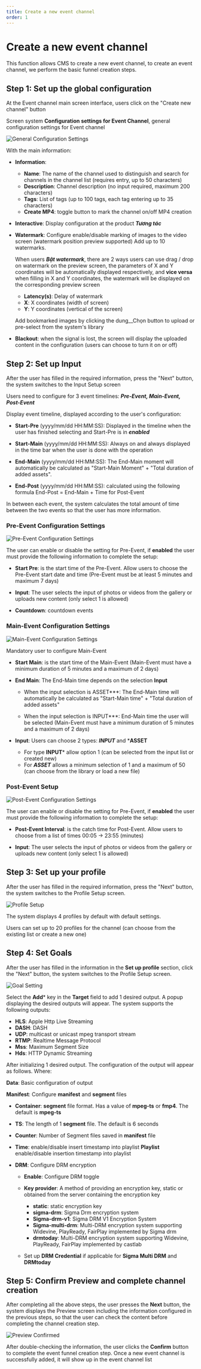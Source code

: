 ```yaml
---
title: Create a new event channel
order: 1
---
```


# Create a new event channel

This function allows CMS to create a new event channel, to create an event channel, we perform the basic funnel creation steps.

## Step 1: Set up the global configuration

At the Event channel main screen interface, users click on the "Create new channel" button

Screen system **Configuration settings for Event Channel**, general configuration settings for Event channel

![General Configuration Settings](/images/media-live/event-channel/create-event-channel-1.png)

[](../d-input-management/d-duplicate-input.md#create-input)

With the main information:

- **Information**:
  - **Name**: The name of the channel used to distinguish and search for channels in the channel list (requires entry, up to 50 characters)
  - **Description**: Channel description (no input required, maximum 200 characters)
  - **Tags**: List of tags (up to 100 tags, each tag entering up to 35 characters)
  - **Create MP4**: toggle button to mark the channel on/off MP4 creation

- **Interactive**: Display configuration at the product **_Tương tác_**

- **Watermark**: Configure enable/disable marking of images to the video screen (watermark position preview supported) Add up to 10 watermarks.

  When users **_Bật watermark_**, there are 2 ways users can use drag / drop on watermark on the preview screen, the parameters of X and Y coordinates will be automatically displayed respectively, and **vice versa** when filling in X and Y coordinates, the watermark will be displayed on the corresponding preview screen

  - **Latency(s)**: Delay of watermark
  - **X**: X coordinates (width of screen)
  - **Y**: Y coordinates (vertical of the screen)

  Add bookmarked images by clicking the dung__Chọn button to upload or pre-select from the system's library

- **Blackout**: when the signal is lost, the screen will display the uploaded content in the configuration (users can choose to turn it on or off)

## Step 2: Set up Input

After the user has filled in the required information, press the "Next" button, the system switches to the Input Setup screen

Users need to configure for 3 event timelines: _**Pre-Event, Main-Event, Post-Event**_

Display event timeline, displayed according to the user's configuration:

- **Start-Pre** (yyyy/mm/dd HH:MM:SS): Displayed in the timeline when the user has finished selecting and Start-Pre is in _**enabled**_

- **Start-Main** (yyyy/mm/dd HH:MM:SS): Always on and always displayed in the time bar when the user is done with the operation

- **End-Main** (yyyy/mm/dd HH:MM:SS): The End-Main moment will automatically be calculated as "Start-Main Moment" + "Total duration of added assets".

- **End-Post** (yyyy/mm/dd HH:MM:SS): calculated using the following formula End-Post = End-Main + Time for Post-Event

In between each event, the system calculates the total amount of time between the two events so that the user has more information.

### Pre-Event Configuration Settings

![Pre-Event Configuration Settings](/images/media-live/event-channel/create-event-channel-pre-event.png)

The user can enable or disable the setting for Pre-Event, if **enabled** the user must provide the following information to complete the setup:

- **Start Pre**: is the start time of the Pre-Event. Allow users to choose the Pre-Event start date and time (Pre-Event must be at least 5 minutes and maximum 7 days)

- **Input**: The user selects the input of photos or videos from the gallery or uploads new content (only select 1 is allowed)

- **Countdown**: countdown events

### Main-Event Configuration Settings

![Main-Event Configuration Settings](/images/media-live/event-channel/create-event-channel-main-event.png)

Mandatory user to configure Main-Event

- **Start Main**: is the start time of the Main-Event (Main-Event must have a minimum duration of 5 minutes and a maximum of 2 days)

- **End Main**: The End-Main time depends on the selection **Input**
  - When the input selection is ASSET\*\*\*: The End-Main time will automatically be calculated as "Start-Main time" + "Total duration of added assets"

  - When the input selection is INPUT\*\*\*: End-Main time the user will be selected (Main-Event must have a minimum duration of 5 minutes and a maximum of 2 days)

- **Input**: Users can choose 2 types: _**INPUT**_ and \***ASSET**
  - For type **INPUT**\* allow option 1 (can be selected from the input list or created new)
  - For _**ASSET**_ allows a minimum selection of 1 and a maximum of 50 (can choose from the library or load a new file)

### Post-Event Setup

![Post-Event Configuration Settings](/images/media-live/event-channel/create-event-channel-post-event.png)

The user can enable or disable the setting for Pre-Event, if **enabled** the user must provide the following information to complete the setup:

- **Post-Event Interval**: is the catch time for Post-Event. Allow users to choose from a list of times 00:05 -> 23:55 (minutes)

- **Input**: The user selects the input of photos or videos from the gallery or uploads new content (only select 1 is allowed)

## Step 3: Set up your profile

After the user has filled in the required information, press the "Next" button, the system switches to the Profile Setup screen.

![Profile Setup](/images/media-live/event-channel/create-event-channel-profile.png)

The system displays 4 profiles by default with default settings.

Users can set up to 20 profiles for the channel (can choose from the existing list or create a new one)

## Step 4: Set Goals

After the user has filled in the information in the **Set up profile** section, click the "Next" button, the system switches to the Profile Setup screen.

![Goal Setting](/images/media-live/event-channel/create-event-channel-target.png)

Select the **Add**\* key in the **Target** field to add 1 desired output. A popup displaying the desired outputs will appear. The system supports the following outputs:

- **HLS**: Apple Http Live Streaming
- **DASH**: DASH
- **UDP**: multicast or unicast mpeg transport stream
- **RTMP**: Realtime Message Protocol
- **Mss**: Maximum Segment Size
- **Hds**: HTTP Dynamic Streaming

After initializing 1 desired output. The configuration of the output will appear as follows. Where:

**Data**: Basic configuration of output

**Manifest**: Configure **manifest** and **segment** files

- **Container**: **segment** file format. Has a value of **mpeg-ts** or **fmp4**. The default is **mpeg-ts**

- **TS**: The length of 1 **segment** file. The default is 6 seconds

- **Counter**: Number of Segment files saved in **manifest** file

- **Time**: enable/disable insert timestamp into playlist
  **Playlist** enable/disable insertion timestamp into playlist

- **DRM**: Configure DRM encryption
  - **Enable**: Configure DRM toggle

  - **Key provider**: A method of providing an encryption key, static or obtained from the server containing the encryption key

    - **static**: static encryption key
    - **sigma-drm**: Sigma Drm encryption system
    - **Sigma-drm-v1**: Sigma DRM V1 Encryption System
    - **Sigma-multi-drm**: Multi-DRM encryption system supporting Widevine, PlayReady, FairPlay implemented by Sigma drm
    - **drmtoday**: Multi-DRM encryption system supporting Widevine, PlayReady, FairPlay implemented by castlab

  - Set up **DRM Credential** if applicable for **Sigma Multi DRM** and **DRMtoday**

## Step 5: Confirm Preview and complete channel creation

After completing all the above steps, the user presses the **Next** button, the system displays the Preview screen including the information configured in the previous steps, so that the user can check the content before completing the channel creation step.

![Preview Confirmed](/images/media-live/event-channel/create-event-channel-preview\.png)

After double-checking the information, the user clicks the **Confirm** button to complete the event funnel creation step. Once a new event channel is successfully added, it will show up in the event channel list
